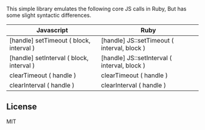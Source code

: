 This simple library emulates the following core JS calls in Ruby, But has some slight syntactic differences.

<table>
  <thead>
    <tr>
      <th>Javascript</th><th>Ruby</th>
    </tr>
  </thead>
  <tbody>
    <tr>
      <td> [handle] setTimeout ( block, interval ) </td><td> [handle] JS::setTimeout ( interval, block ) </td>
    </tr><tr>
      <td> [handle] setInterval ( block, interval ) </td><td> [handle] JS::setInterval ( interval, block ) </td>
    </tr><tr>
      <td> clearTimeout ( handle ) </td><td> clearTimeout ( handle ) </td>
    </tr><tr>
      <td> clearInterval ( handle ) </td><td> clearInterval ( handle ) </td>
    </tr>
  </tbody>
</table>

## License
MIT
